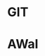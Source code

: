 # GIT
<html>
    <head>
        <title>Twinkling Night Sky</title>
        <link href="https://fonts.googleapis.com/css2?family=Lato:ita>
        <link rel="stylesheet" href="style.css">
    </head>
    <body>
        <div class="stars"></div>
        <div class="twinkling"></div>
       <div class="clouds"></div>
       <div class="title">
        <h1>AWal</h1>
       </div>
    </body>
</html>
